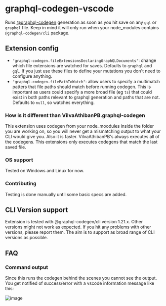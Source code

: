 # graphql-codegen-vscode

Runs [@graphql-codegen](https://github.com/dotansimha/graphql-code-generator) generation as soon as you hit save on any `gql` or `graphql` file.
Keep in mind it will only run when your node_modules contains `@graphql-codegen/cli` package.

## Extension config

- `"graphql-codegen.fileExtensionsDeclaringGraphQLDocuments"`: change which file extensions are watched for saves. Defaults to `graphql` and `gql`. If you just use these files to define your mutations you don't need to configure anything.
- `"graphql-codegen.filePathToWatch"`: allow users to specify a multimatch patters that file paths should match before running codegen. This is important as users could specify a more broad file (eg `ts`) that could exist in both paths relevant to graphql generation and paths that are not. Defaults to `null`, so watches everything.

### How is it different than VilvaAthibanPB.graphql-codegen

This extension uses codegen from your node_moodules inside the folder you are working on, so you will never get a mismatching output to what your CLI would give you. Also it is faster. VilvaAthibanPB's always executes all of the codegens.
This extensions only executes codegens that match the last saved file.

### OS support

Tested on Windows and Linux for now.

### Contributing

Testing is done manually until some basic specs are added.

## CLI Version support

Extension is tested with @graphql-codegen/cli version 1.21.x.
Other versions might not work as expected. If you hit any problems with other versions, please report them. The aim is to support as broad range of CLI versions as possible.

## FAQ

### Command output

Since this runs the codegen behind the scenes you cannot see the output. You get notified of success/error with a vscode information message like this:

![image](https://user-images.githubusercontent.com/1305378/127301219-830602e3-b77b-4723-a69a-45e73121c334.png)
